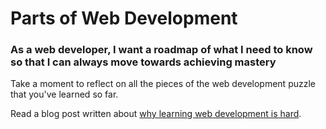 # Parts of Web Development

### As a web developer, I want a roadmap of what I need to know so that I can always move towards achieving mastery

Take a moment to reflect on all the pieces of the web development puzzle that you've learned so far.

Read a blog post written about [why learning web development is hard](https://www.codefellows.org/blogs/this-is-why-learning-rails-is-hard).
